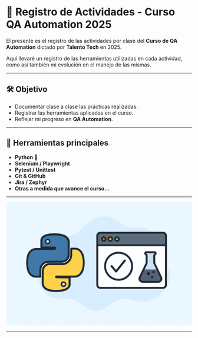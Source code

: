 # 📘 Registro de Actividades - Curso QA Automation 2025

El presente es el registro de las actividades por clase del **Curso de QA Automation** dictado por **Talento Tech** en 2025.  

Aquí llevaré un registro de las herramientas utilizadas en cada actividad, como así también mi evolución en el manejo de las mismas.

---

## 🛠️ Objetivo
- Documentar clase a clase las prácticas realizadas.  
- Registrar las herramientas aplicadas en el curso.  
- Reflejar mi progreso en **QA Automation**.  

---

## 🚀 Herramientas principales
- **Python** 🐍  
- **Selenium / Playwright**  
- **Pytest / Unittest**  
- **Git & GitHub**  
- **Jira / Zephyr**  
- **Otras a medida que avance el curso...**  

---



![QA Automation con Python](./assets/Python%20y%20testing.png)

---

